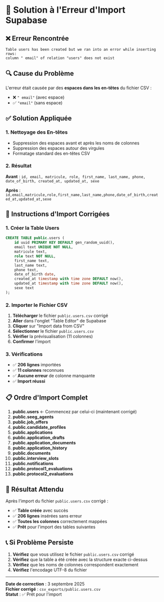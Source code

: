 # 🔧 Solution à l'Erreur d'Import Supabase

## ❌ Erreur Rencontrée

```
Table users has been created but we ran into an error while inserting rows: 
column " email" of relation "users" does not exist
```

## 🔍 Cause du Problème

L'erreur était causée par des **espaces dans les en-têtes** du fichier CSV :
- ❌ `" email"` (avec espace)
- ✅ `"email"` (sans espace)

## ✅ Solution Appliquée

### 1. Nettoyage des En-têtes
- Suppression des espaces avant et après les noms de colonnes
- Suppression des espaces autour des virgules
- Formatage standard des en-têtes CSV

### 2. Résultat
**Avant** : `id, email, matricule, role, first_name, last_name, phone, date_of_birth, created_at, updated_at, sexe`

**Après** : `id,email,matricule,role,first_name,last_name,phone,date_of_birth,created_at,updated_at,sexe`

## 🚀 Instructions d'Import Corrigées

### 1. Créer la Table Users
```sql
CREATE TABLE public.users (
    id uuid PRIMARY KEY DEFAULT gen_random_uuid(),
    email text UNIQUE NOT NULL,
    matricule text,
    role text NOT NULL,
    first_name text,
    last_name text,
    phone text,
    date_of_birth date,
    created_at timestamp with time zone DEFAULT now(),
    updated_at timestamp with time zone DEFAULT now(),
    sexe text
);
```

### 2. Importer le Fichier CSV
1. **Télécharger** le fichier `public.users.csv` corrigé
2. **Aller** dans l'onglet "Table Editor" de Supabase
3. **Cliquer** sur "Import data from CSV"
4. **Sélectionner** le fichier `public.users.csv`
5. **Vérifier** la prévisualisation (11 colonnes)
6. **Confirmer** l'import

### 3. Vérifications
- ✅ **206 lignes** importées
- ✅ **11 colonnes** reconnues
- ✅ **Aucune erreur** de colonne manquante
- ✅ **Import réussi**

## 📋 Ordre d'Import Complet

1. **public.users** ← Commencez par celui-ci (maintenant corrigé)
2. **public.seeg_agents**
3. **public.job_offers**
4. **public.candidate_profiles**
5. **public.applications**
6. **public.application_drafts**
7. **public.application_documents**
8. **public.application_history**
9. **public.documents**
10. **public.interview_slots**
11. **public.notifications**
12. **public.protocol1_evaluations**
13. **public.protocol2_evaluations**

## 🎯 Résultat Attendu

Après l'import du fichier `public.users.csv` corrigé :

- ✅ **Table créée** avec succès
- ✅ **206 lignes** insérées sans erreur
- ✅ **Toutes les colonnes** correctement mappées
- ✅ **Prêt** pour l'import des tables suivantes

## 📞 Si Problème Persiste

1. **Vérifiez** que vous utilisez le fichier `public.users.csv` corrigé
2. **Vérifiez** que la table a été créée avec la structure exacte ci-dessus
3. **Vérifiez** que les noms de colonnes correspondent exactement
4. **Vérifiez** l'encodage UTF-8 du fichier

---

**Date de correction** : 3 septembre 2025  
**Fichier corrigé** : `csv_exports/public.users.csv`  
**Statut** : ✅ Prêt pour l'import
